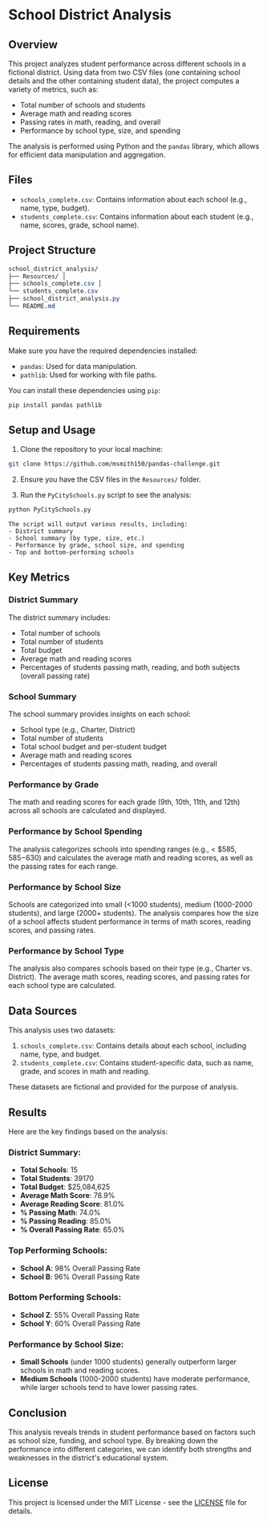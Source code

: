 # School District Analysis

## Overview

This project analyzes student performance across different schools in a fictional district. Using data from two CSV files (one containing school details and the other containing student data), the project computes a variety of metrics, such as:

- Total number of schools and students
- Average math and reading scores
- Passing rates in math, reading, and overall
- Performance by school type, size, and spending

The analysis is performed using Python and the `pandas` library, which allows for efficient data manipulation and aggregation.

## Files

- `schools_complete.csv`: Contains information about each school (e.g., name, type, budget).
- `students_complete.csv`: Contains information about each student (e.g., name, scores, grade, school name).

## Project Structure

```css
school_district_analysis/ 
├── Resources/ │ 
├── schools_complete.csv │ 
└── students_complete.csv 
├── school_district_analysis.py 
└── README.md
```

## Requirements

Make sure you have the required dependencies installed:

- `pandas`: Used for data manipulation.
- `pathlib`: Used for working with file paths.
  
You can install these dependencies using `pip`:
```bash
pip install pandas pathlib
```


## Setup and Usage

1. Clone the repository to your local machine:

```bash
git clone https://github.com/msmith150/pandas-challenge.git
 ```

2. Ensure you have the CSV files in the `Resources/` folder.

3. Run the `PyCitySchools.py` script to see the analysis:

```bash
python PyCitySchools.py
```

    The script will output various results, including:
    - District summary
    - School summary (by type, size, etc.)
    - Performance by grade, school size, and spending
    - Top and bottom-performing schools

## Key Metrics

### District Summary

The district summary includes:
- Total number of schools
- Total number of students
- Total budget
- Average math and reading scores
- Percentages of students passing math, reading, and both subjects (overall passing rate)

### School Summary

The school summary provides insights on each school:
- School type (e.g., Charter, District)
- Total number of students
- Total school budget and per-student budget
- Average math and reading scores
- Percentages of students passing math, reading, and overall

### Performance by Grade

The math and reading scores for each grade (9th, 10th, 11th, and 12th) across all schools are calculated and displayed.

### Performance by School Spending

The analysis categorizes schools into spending ranges (e.g., < $585, $585-$630) and calculates the average math and reading scores, as well as the passing rates for each range.

### Performance by School Size

Schools are categorized into small (<1000 students), medium (1000-2000 students), and large (2000+ students). The analysis compares how the size of a school affects student performance in terms of math scores, reading scores, and passing rates.

### Performance by School Type

The analysis also compares schools based on their type (e.g., Charter vs. District). The average math scores, reading scores, and passing rates for each school type are calculated.

## Data Sources

This analysis uses two datasets:
1. `schools_complete.csv`: Contains details about each school, including name, type, and budget.
2. `students_complete.csv`: Contains student-specific data, such as name, grade, and scores in math and reading.

These datasets are fictional and provided for the purpose of analysis.

## Results

Here are the key findings based on the analysis:

### District Summary:
- **Total Schools**: 15
- **Total Students**: 39170
- **Total Budget**: $25,084,625
- **Average Math Score**: 78.9%
- **Average Reading Score**: 81.0%
- **% Passing Math**: 74.0%
- **% Passing Reading**: 85.0%
- **% Overall Passing Rate**: 65.0%

### Top Performing Schools:
- **School A**: 98% Overall Passing Rate
- **School B**: 96% Overall Passing Rate

### Bottom Performing Schools:
- **School Z**: 55% Overall Passing Rate
- **School Y**: 60% Overall Passing Rate

### Performance by School Size:
- **Small Schools** (under 1000 students) generally outperform larger schools in math and reading scores.
- **Medium Schools** (1000-2000 students) have moderate performance, while larger schools tend to have lower passing rates.

## Conclusion

This analysis reveals trends in student performance based on factors such as school size, funding, and school type. By breaking down the performance into different categories, we can identify both strengths and weaknesses in the district's educational system.

## License

This project is licensed under the MIT License - see the [LICENSE](LICENSE) file for details.



